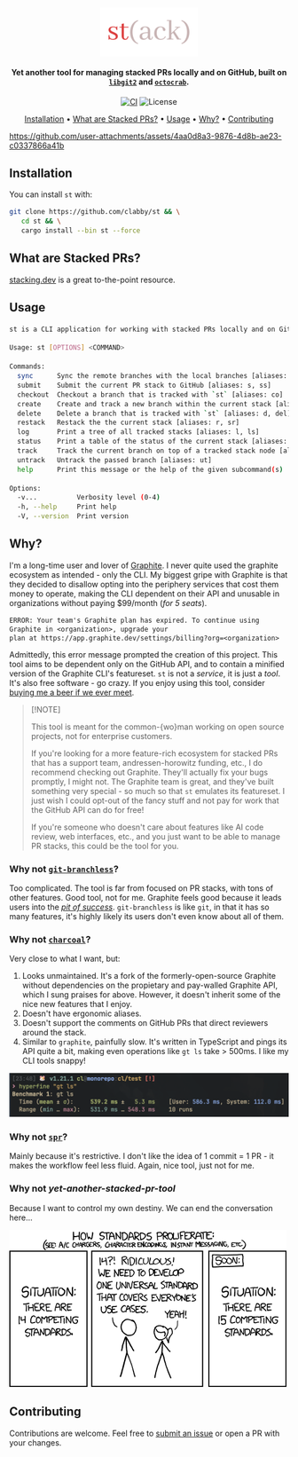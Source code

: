 <h1 align="center">
   <img src="./assets/banner.png" alt="st" width="35%" align="center">
</h1>

<h4 align="center">
   Yet another tool for managing stacked PRs locally and on GitHub, built on
   <a href="https://crates.io/crates/git2"><code>libgit2</code></a>
   and
   <a href="https://crates.io/crates/octocrab"><code>octocrab</code></a>.
</h4>

<p align="center">
  <a href="https://github.com/clabby/st/actions/workflows/rust_ci.yaml"><img src="https://github.com/clabby/st/actions/workflows/rust_ci.yaml/badge.svg?label=ci" alt="CI"></a>
  <img src="https://img.shields.io/badge/License-Beerware-green.svg?label=license&labelColor=2a2f35" alt="License">
</p>

<p align="center">
  <a href="#installation">Installation</a> •
  <a href="#what-are-stacked-prs">What are Stacked PRs?</a> •
  <a href="#usage">Usage</a> •
  <a href="#why">Why?</a> •
  <a href="#contributing">Contributing</a>
</p>

<https://github.com/user-attachments/assets/4aa0d8a3-9876-4d8b-ae23-c0337866a41b>


## Installation

You can install `st` with:

```sh
git clone https://github.com/clabby/st && \
   cd st && \
   cargo install --bin st --force
```

## What are Stacked PRs?

[stacking.dev](https://www.stacking.dev/) is a great to-the-point resource.

## Usage

```sh
st is a CLI application for working with stacked PRs locally and on GitHub.

Usage: st [OPTIONS] <COMMAND>

Commands:
  sync      Sync the remote branches with the local branches [aliases: rs, sy]
  submit    Submit the current PR stack to GitHub [aliases: s, ss]
  checkout  Checkout a branch that is tracked with `st` [aliases: co]
  create    Create and track a new branch within the current stack [aliases: c]
  delete    Delete a branch that is tracked with `st` [aliases: d, del]
  restack   Restack the the current stack [aliases: r, sr]
  log       Print a tree of all tracked stacks [aliases: l, ls]
  status    Print a table of the status of the current stack [aliases: st, stat]
  track     Track the current branch on top of a tracked stack node [aliases: tr]
  untrack   Untrack the passed branch [aliases: ut]
  help      Print this message or the help of the given subcommand(s)

Options:
  -v...          Verbosity level (0-4)
  -h, --help     Print help
  -V, --version  Print version
```

## Why?

I'm a long-time user and lover of [Graphite](https://github.com/withgraphite). I never quite used the graphite ecosystem
as intended - only the CLI. My biggest gripe with Graphite is that they decided to disallow opting into the periphery
services that cost them money to operate, making the CLI dependent on their API and unusable in organizations without
paying $99/month (_for 5 seats_).

```text
ERROR: Your team's Graphite plan has expired. To continue using Graphite in <organization>, upgrade your
plan at https://app.graphite.dev/settings/billing?org=<organization>
```

Admittedly, this error message prompted the creation of this project. This tool aims to be dependent only on the
GitHub API, and to contain a minified version of the Graphite CLI's featureset. `st` is not a _service_, it is just a
_tool_. It's also free software - go crazy. If you enjoy using this tool, consider
[buying me a beer if we ever meet](./LICENSE.md).

> \[!NOTE\]
>
> This tool is meant for the common-{wo}man working on open source projects, not for enterprise customers.
>
> If you're looking for a more feature-rich ecosystem for stacked PRs that has a support team,
> andressen-horowitz funding, etc., I do recommend checking out Graphite. They'll actually fix your bugs promptly,
> I might not. The Graphite team is great, and they've built something very special - so much so that `st` emulates its
> featureset. I just wish I could opt-out of the fancy stuff and not pay for work that the GitHub API can do for free!
>
> If you're someone who doesn't care about features like AI code review, web interfaces, etc., and you just want
> to be able to manage PR stacks, this could be the tool for you.

### Why not [`git-branchless`](https://github.com/arxanas/git-branchless)?

Too complicated. The tool is far from focused on PR stacks, with tons of other features. Good tool, not for me. Graphite
feels good because it leads users into the [_pit of success_](https://blog.codinghorror.com/falling-into-the-pit-of-success/).
`git-branchless` is like `git`, in that it has so many features, it's highly likely its users don't even know about
all of them.

### Why not [`charcoal`](https://github.com/danerwilliams/charcoal)?

Very close to what I want, but:

1. Looks unmaintained. It's a fork of the formerly-open-source Graphite without dependencies on the propietary
   and pay-walled Graphite API, which I sung praises for above. However, it doesn't inherit some of the nice new
   features that I enjoy.
2. Doesn't have ergonomic aliases.
3. Doesn't support the comments on GitHub PRs that direct reviewers around the stack.
4. Similar to `graphite`, painfully slow. It's written in TypeScript and pings its API quite a bit, making even
   operations like `gt ls` take > 500ms. I like my CLI tools snappy!

![gt_ls_bench](./assets/gt_ls_bench.png)

### Why not [`spr`](https://github.com/ejoffe/spr)?

Mainly because it's restrictive. I don't like the idea of 1 commit = 1 PR - it makes the workflow feel less fluid.
Again, nice tool, just not for me.

### Why not _yet-another-stacked-pr-tool_

Because I want to control my own destiny. We can end the conversation here...

![standards](./assets/standards.png)

## Contributing

Contributions are welcome. Feel free to [submit an issue](https://github.com/clabby/st/issues/new) or open a PR with
your changes.
